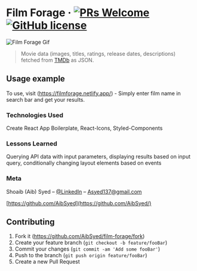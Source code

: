 # Film Forage &middot; [![PRs Welcome](https://img.shields.io/badge/PRs-welcome-brightgreen.svg?style=flat-square)](https://github.com/AibSyed/advicely/pulls) [![GitHub license](https://img.shields.io/badge/license-MIT-blue.svg?style=flat-square)](https://github.com/AibSyed/film-forage/blob/master/LICENSE)

![Film Forage Gif](https://media.giphy.com/media/dByGRZREAyMBneeqnH/giphy.gif)

> Movie data (images, titles, ratings, release dates, descriptions) fetched from [TMDb](https://www.themoviedb.org/) as JSON.

## Usage example

To use, visit (https://filmforage.netlify.app/) - Simply enter film name in search bar and get your results.

### Technologies Used

Create React App Boilerplate, React-Icons, Styled-Components

### Lessons Learned

Querying API data with input parameters, displaying results based on input query, conditionally changing layout elements based on events

### Meta

Shoaib (Aib) Syed – [@LinkedIn](https://www.linkedin.com/in/aib-syed/) – Asyed137@gmail.com

[https://github.com/AibSyed](https://github.com/AibSyed/)

## Contributing

1. Fork it (<https://github.com/AibSyed/film-forage/fork>)
2. Create your feature branch (`git checkout -b feature/fooBar`)
3. Commit your changes (`git commit -am 'Add some fooBar'`)
4. Push to the branch (`git push origin feature/fooBar`)
5. Create a new Pull Request
